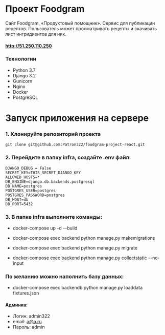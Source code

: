 # Проект Foodgram
Сайт Foodgram, «Продуктовый помощник».
Сервис для публикации рецептов. Пользователь может просматривать рецепты и скачивать лист ингридиентов для них.

#### http://51.250.110.250

### Технологии
- Python 3.7
- Django 3.2
 - Gunicorn
 - Nginx
 - Docker
 - PostgreSQL

# Запуск приложения на сервере
### 1. Клонируйте репозиторий проекта
```
git clone git@github.com:Patron322/foodgram-project-react.git
```
### 2. Перейдите в папку infra, создайте .env файл:

    DJANGO_DEBUG = False
    SECRET_KEY=THIS_SECRET_DJANGO_KEY
    ALLOWED_HOSTS=*
    DB_ENGINE=django.db.backends.postgresql
    DB_NAME=postgres
    POSTGRES_USER=postgres
    POSTGRES_PASSWORD=postgres
    DB_HOST=db
    DB_PORT=5432
   
### 3. В папке infra выполните команды:

- docker-compose up -d --build

- docker-compose exec backend python manage.py makemigrations

- docker-compose exec backend python manage.py migrate

- docker-compose exec backend python manage.py collectstatic --no-input

### По желанию можно наполнить базу данных:

- docker-compose exec backendb python manage.py loaddata fixtures.json

#### Админка:

- Логин: admin322
- email: a@a.ru
- Пароль: admin